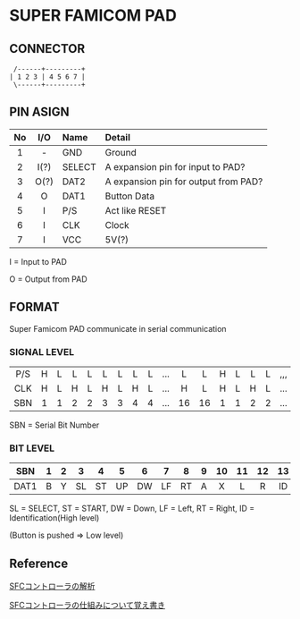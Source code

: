 # SUPER FAMICOM PAD
## CONNECTOR

```
 /------+---------+
| 1 2 3 | 4 5 6 7 |
 \------+---------+
```

## PIN ASIGN

|No|I/O| Name   | Detail   |
|:-:|:-:|:-|:-|
| 1| - | GND    | Ground |
| 2| I(?) | SELECT | A expansion pin for input to PAD? |
| 3| O(?) | DAT2   | A expansion pin for output from PAD? |
| 4| O | DAT1   | Button Data |
| 5| I | P/S    | Act like RESET |
| 6| I | CLK    | Clock|
| 7| I | VCC    | 5V(?) |

 I = Input to PAD
 
 O = Output from PAD
 
## FORMAT

Super Famicom PAD communicate in serial communication

### SIGNAL LEVEL

|   |   |   |   |   |   |   |   |   |   |   |   |   |   |   |   |   |
|:-:|:-:|:-:|:-:|:-:|:-:|:-:|:-:|:-:|:-:|:-:|:-:|:-:|:-:|:-:|:-:|:-:|
|P/S|  H|  L|  L|  L|  L|  L|  L|  L|...|  L|  L|  H|  L|  L|  L|,,,|
|CLK|  H|  L|  H|  L|  H|  L|  H|  L|...|  H|  L|  H|  L|  H|  L|...|
|SBN|  1|  1|  2|  2|  3|  3|  4|  4|...| 16| 16|  1|  1|  2|  2|...|

SBN = Serial Bit Number

### BIT LEVEL

|SBN | 1| 2| 3| 4| 5| 6| 7| 8| 9|10|11|12|13|14|15|16| 1| 2| 3|...|
|:-:|:-:|:-:|:-:|:-:|:-:|:-:|:-:|:-:|:-:|:-:|:-:|:-:|:-:|:-:|:-:|:-:|:-:|:-:|:-:|:-:|
|DAT1| B| Y|SL|ST|UP|DW|LF|RT| A| X| L| R|ID|ID|ID|ID| B| Y|SL|...|

SL = SELECT, ST = START, DW = Down, LF = Left, RT = Right, ID = Identification(High level)

(Button is pushed => Low level)

## Reference

[SFCコントローラの解析](http://familunker.web.fc2.com/electric/sfc_controller.html)

[SFCコントローラの仕組みについて覚え書き](http://microkun.hatenablog.com/entry/2015/07/09/230114)

